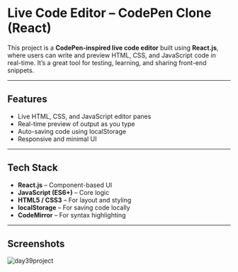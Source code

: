 #  Live Code Editor – CodePen Clone (React)

This project is a **CodePen-inspired live code editor** built using **React.js**, where users can write and preview HTML, CSS, and JavaScript code in real-time. It’s a great tool for testing, learning, and sharing front-end snippets.

---

## Features

- Live HTML, CSS, and JavaScript editor panes
- Real-time preview of output as you type
- Auto-saving code using localStorage
- Responsive and minimal UI

---

## Tech Stack

- **React.js** – Component-based UI
- **JavaScript (ES6+)** – Core logic
- **HTML5 / CSS3** – For layout and styling
- **localStorage** – For saving code locally
- **CodeMirror** – For syntax highlighting 

---

## Screenshots

![day39project](https://github.com/user-attachments/assets/a353ca59-ffc3-4f16-ae8c-ab016cbf7d68)



